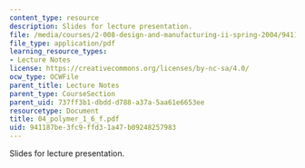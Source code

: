 ```yaml
---
content_type: resource
description: Slides for lecture presentation.
file: /media/courses/2-008-design-and-manufacturing-ii-spring-2004/941187be3fc9ffd31a47b09248257983_04_polymer_1_6_f.pdf
file_type: application/pdf
learning_resource_types:
- Lecture Notes
license: https://creativecommons.org/licenses/by-nc-sa/4.0/
ocw_type: OCWFile
parent_title: Lecture Notes
parent_type: CourseSection
parent_uid: 737ff3b1-dbdd-d788-a37a-5aa61e6653ee
resourcetype: Document
title: 04_polymer_1_6_f.pdf
uid: 941187be-3fc9-ffd3-1a47-b09248257983
---
```

Slides for lecture presentation.